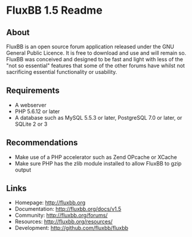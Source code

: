 # FluxBB 1.5 Readme

## About

FluxBB is an open source forum application released under the GNU General Public
Licence. It is free to download and use and will remain so. FluxBB was conceived and
designed to be fast and light with less of the "not so essential" features that some
of the other forums have whilst not sacrificing essential functionality or usability.

## Requirements

* A webserver
* PHP 5.6.12 or later
* A database such as MySQL 5.5.3 or later, PostgreSQL 7.0 or later, or SQLite 2 or 3

## Recommendations

* Make use of a PHP accelerator such as Zend OPcache or XCache
* Make sure PHP has the zlib module installed to allow FluxBB to gzip output

## Links

* Homepage: http://fluxbb.org
* Documentation: http://fluxbb.org/docs/v1.5
* Community: http://fluxbb.org/forums/
* Resources: http://fluxbb.org/resources/
* Development: http://github.com/fluxbb/fluxbb